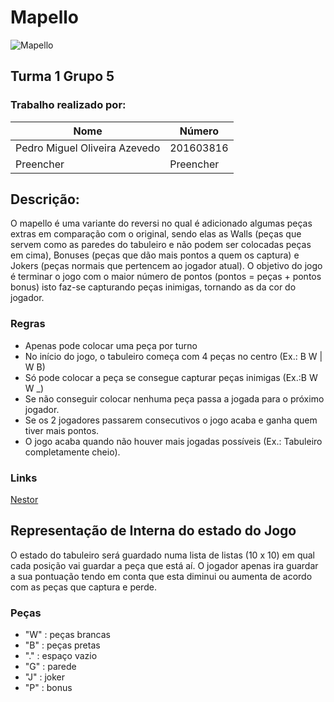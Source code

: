 # Mapello 

![Mapello](https://nestorgames.com/gameimages/mapello_mid.jpg)

## Turma 1 Grupo 5

### Trabalho realizado por:

| Nome          | Número    |
| --------------|-----------|
| Pedro Miguel Oliveira Azevedo | 201603816 |
| Preencher     | Preencher |


## Descrição:

O mapello é uma variante do reversi no qual é adicionado algumas peças extras em comparação com o original, sendo elas as Walls (peças que servem como as paredes do tabuleiro e não podem ser colocadas peças em cima), Bonuses (peças que dão mais pontos a quem os captura) e Jokers (peças normais que pertencem ao jogador atual). O objetivo do jogo é terminar o jogo com o maior número de pontos (pontos = peças + pontos bonus) isto faz-se capturando peças inimigas, tornando as da cor do jogador.

### Regras

- Apenas pode colocar uma peça por turno
- No início do jogo, o tabuleiro começa com 4 peças no centro (Ex.: B W | W B)
- Só pode colocar a peça se consegue capturar peças inimigas (Ex.:B W W _)
- Se não conseguir colocar nenhuma peça passa a jogada para o próximo jogador.
- Se os 2 jogadores passarem consecutivos o jogo acaba e ganha quem tiver mais pontos.
- O jogo acaba quando não houver mais jogadas possíveis (Ex.: Tabuleiro completamente cheio).

### Links

[Nestor](https://nestorgames.com/#mapello_detail)

## Representação de Interna do estado do Jogo

O estado do tabuleiro será guardado numa lista de listas (10 x 10) em qual cada posição vai guardar a peça que está aí. O jogador apenas ira guardar a sua pontuação tendo em conta que esta diminui ou aumenta de acordo com as peças que captura e perde.

### Peças

- "W" : peças brancas
- "B" : peças pretas
- "." : espaço vazio
- "G" : parede
- "J" : joker
- "P" : bonus
